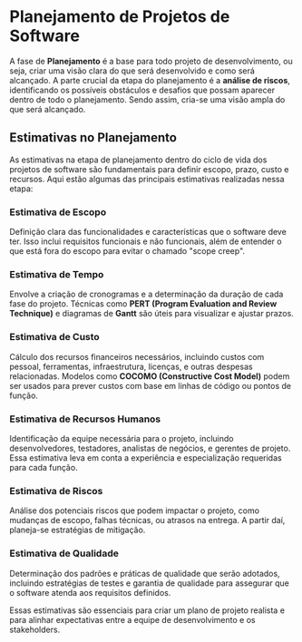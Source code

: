 # Planejamento de Projetos de Software

A fase de **Planejamento** é a base para todo projeto de desenvolvimento, ou seja, criar uma visão clara do que será desenvolvido e como será alcançado. A parte crucial da etapa do planejamento é a **análise de riscos**, identificando os possíveis obstáculos e desafios que possam aparecer dentro de todo o planejamento. Sendo assim, cria-se uma visão ampla do que será alcançado.

## Estimativas no Planejamento

As estimativas na etapa de planejamento dentro do ciclo de vida dos projetos de software são fundamentais para definir escopo, prazo, custo e recursos. Aqui estão algumas das principais estimativas realizadas nessa etapa:

### Estimativa de Escopo
Definição clara das funcionalidades e características que o software deve ter. Isso inclui requisitos funcionais e não funcionais, além de entender o que está fora do escopo para evitar o chamado "scope creep".

### Estimativa de Tempo
Envolve a criação de cronogramas e a determinação da duração de cada fase do projeto. Técnicas como **PERT (Program Evaluation and Review Technique)** e diagramas de **Gantt** são úteis para visualizar e ajustar prazos.

### Estimativa de Custo
Cálculo dos recursos financeiros necessários, incluindo custos com pessoal, ferramentas, infraestrutura, licenças, e outras despesas relacionadas. Modelos como **COCOMO (Constructive Cost Model)** podem ser usados para prever custos com base em linhas de código ou pontos de função.

### Estimativa de Recursos Humanos
Identificação da equipe necessária para o projeto, incluindo desenvolvedores, testadores, analistas de negócios, e gerentes de projeto. Essa estimativa leva em conta a experiência e especialização requeridas para cada função.

### Estimativa de Riscos
Análise dos potenciais riscos que podem impactar o projeto, como mudanças de escopo, falhas técnicas, ou atrasos na entrega. A partir daí, planeja-se estratégias de mitigação.

### Estimativa de Qualidade
Determinação dos padrões e práticas de qualidade que serão adotados, incluindo estratégias de testes e garantia de qualidade para assegurar que o software atenda aos requisitos definidos.

Essas estimativas são essenciais para criar um plano de projeto realista e para alinhar expectativas entre a equipe de desenvolvimento e os stakeholders.

